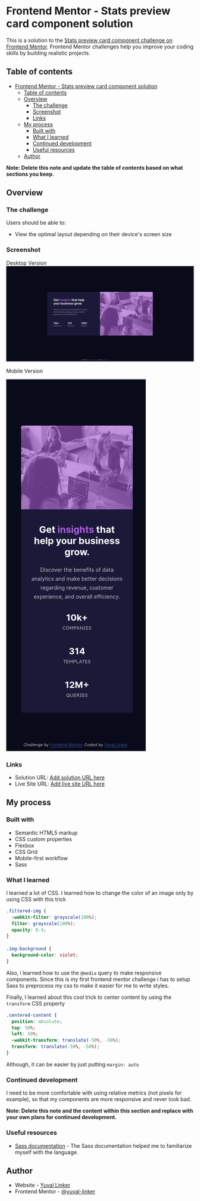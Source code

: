 # Frontend Mentor - Stats preview card component solution

This is a solution to the [Stats preview card component challenge on Frontend Mentor](https://www.frontendmentor.io/challenges/stats-preview-card-component-8JqbgoU62). Frontend Mentor challenges help you improve your coding skills by building realistic projects. 

## Table of contents

- [Frontend Mentor - Stats preview card component solution](#frontend-mentor---stats-preview-card-component-solution)
  - [Table of contents](#table-of-contents)
  - [Overview](#overview)
    - [The challenge](#the-challenge)
    - [Screenshot](#screenshot)
    - [Links](#links)
  - [My process](#my-process)
    - [Built with](#built-with)
    - [What I learned](#what-i-learned)
    - [Continued development](#continued-development)
    - [Useful resources](#useful-resources)
  - [Author](#author)

**Note: Delete this note and update the table of contents based on what sections you keep.**

## Overview

### The challenge

Users should be able to:

- View the optimal layout depending on their device's screen size

### Screenshot

Desktop Version
![screenshot](./screenshot.png)

Mobile Version


![mobile](./mobile-screenshot.png)

### Links

- Solution URL: [Add solution URL here](https://your-solution-url.com)
- Live Site URL: [Add live site URL here](https://your-live-site-url.com)

## My process

### Built with

- Semantic HTML5 markup
- CSS custom properties
- Flexbox
- CSS Grid
- Mobile-first workflow
- Sass

### What I learned

I learned a lot of CSS. I learned how to change the color of an image only by using CSS with this trick

```css
.filtered-img {
  -webkit-filter: grayscale(100%);
  filter: grayscale(100%);
  opacity: 0.4;
}

.img-background {
  background-color: violet;
}
```

Also, i learned how to use the `@media` query to make responsive components. Since this is my first frontend mentor challenge i has to setup Sass to preprocess my css to make it easier for me to write styles.

Finally, I learned about this cool trick to center content by using the `transform` CSS property
```css
.centered-content {
  position: absolute;
  top: 50%;
  left: 50%;
  -webkit-transform: translate(-50%, -50%);
  transform: translate(-50%, -50%);
}
```

Although, it can be easier by just putting `margin: auto`

### Continued development

I need to be more comfortable with using relative metrics (not pixels for example), so that my components are more responsive and never look bad. 

**Note: Delete this note and the content within this section and replace with your own plans for continued development.**

### Useful resources

- [Sass documentation](https://sass-lang.com/documentation) - The Sass documentation helped me to familiarize myself with the language.

## Author

- Website - [Yuval Linker](https://github.com/yuval-linker)
- Frontend Mentor - [@yuval-linker](https://www.frontendmentor.io/profile/yuval-linker)
